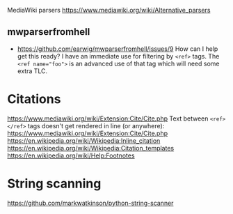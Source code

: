 MediaWiki parsers https://www.mediawiki.org/wiki/Alternative_parsers

## mwparserfromhell

- https://github.com/earwig/mwparserfromhell/issues/9
  How can I help get this ready? I have an immediate use for filtering by `<ref>` tags. The `<ref name="foo">` is an advanced use of that tag which will need some extra TLC.


# Citations
https://www.mediawiki.org/wiki/Extension:Cite/Cite.php
Text between `<ref></ref>` tags doesn't get rendered in line (or anywhere): https://www.mediawiki.org/wiki/Extension:Cite/Cite.php
https://en.wikipedia.org/wiki/Wikipedia:Inline_citation
https://en.wikipedia.org/wiki/Wikipedia:Citation_templates
https://en.wikipedia.org/wiki/Help:Footnotes


# String scanning
https://github.com/markwatkinson/python-string-scanner
